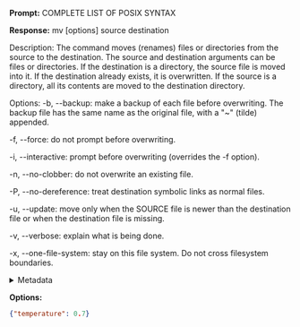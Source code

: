 **Prompt:**
COMPLETE LIST OF POSIX SYNTAX

**Response:**
mv [options] source destination

Description:
The command moves (renames) files or directories from the source to the destination. The source and destination arguments can be files or directories. If the destination is a directory, the source file is moved into it. If the destination already exists, it is overwritten. If the source is a directory, all its contents are moved to the destination directory.

Options:
-b, --backup: make a backup of each file before overwriting. The backup file has the same name as the original file, with a "~" (tilde) appended.

-f, --force: do not prompt before overwriting.

-i, --interactive: prompt before overwriting (overrides the -f option).

-n, --no-clobber: do not overwrite an existing file.

-P, --no-dereference: treat destination symbolic links as normal files.

-u, --update: move only when the SOURCE file is newer than the destination file or when the destination file is missing.

-v, --verbose: explain what is being done.

-x, --one-file-system: stay on this file system. Do not cross filesystem boundaries.

<details><summary>Metadata</summary>

- Duration: 15573 ms
- Datetime: 2023-08-14T12:50:13.728141
- Model: mlc-chat-WizardCoder-15B-V1.0-q4f16_1

</details>

**Options:**
```json
{"temperature": 0.7}
```

